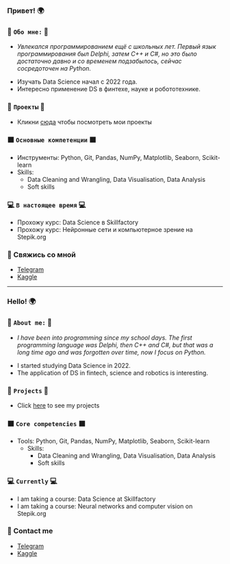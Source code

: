 ### Привет! :earth_africa:

### :milky_way: `Обо мне:` :milky_way:
* <p><i>Увлекался программированием ещё с школьных лет. Первый язык программирования был Delphi, затем C++ и C#, но это было достаточно давно и со временем подзабылось, сейчас сосредоточен на Python.</i></p>
* Изучать Data Science начал с 2022 года.
* Интересно применение DS в финтехе, науке и робототехнике.

### :space_invader: `Проекты` :space_invader:

* Кликни [сюда](https://github.com/AlexandrBorisov1?tab=repositories) чтобы посмотреть мои проекты

### :black_large_square: `Основные компетенции` :black_large_square:
- Инструменты: Python, Git, Pandas, NumPy, Matplotlib, Seaborn, Scikit-learn
- Skills: 
    * Data Cleaning and Wrangling, Data Visualisation, Data Analysis
    * Soft skills

### :computer: `В настоящее время` :computer:
- Прохожу курс: Data Science в Skillfactory
- Прохожу курс: Нейронные сети и компьютерное зрение на Stepik.org

### :satellite: Свяжись со мной
- [Telegram](https://t.me/alexandrborisov0o)
- [Kaggle](https://www.kaggle.com/alexandrborisov0o)

---

### Hello! :earth_africa:

### :milky_way: `About me:` :milky_way: 
* <p><i>I have been into programming since my school days. The first programming language was Delphi, then C++ and C#, but that was a long time ago and was forgotten over time, now I focus on Python.</i></p>
* I started studying Data Science in 2022.
* The application of DS in fintech, science and robotics is interesting.

### :space_invader: `Projects` :space_invader:

* Click [here](https://github.com/AlexandrBorisov1?tab=repositories) to see my projects

### :black_large_square: `Core competencies` :black_large_square:
- Tools: Python, Git, Pandas, NumPy, Matplotlib, Seaborn, Scikit-learn
  - Skills:
    * Data Cleaning and Wrangling, Data Visualisation, Data Analysis
    * Soft skills

### :computer: `Currently` :computer:
- I am taking a course: Data Science at Skillfactory
- I am taking a course: Neural networks and computer vision on Stepik.org

### :satellite: Contact me
- [Telegram](https://t.me/alexandrborisov0o)
- [Kaggle](https://www.kaggle.com/alexandrborisov0o)